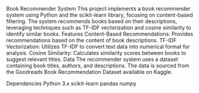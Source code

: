 Book Recommender System
This project implements a book recommender system using Python and the scikit-learn library, focusing on content-based filtering. The system recommends books based on their descriptions, leveraging techniques such as TF-IDF vectorization and cosine similarity to identify similar books.
Features
Content-Based Recommendations: Provides recommendations based on the content of book descriptions.
TF-IDF Vectorization: Utilizes TF-IDF to convert text data into numerical format for analysis.
Cosine Similarity: Calculates similarity scores between books to suggest relevant titles.
Data
The recommender system uses a dataset containing book titles, authors, and descriptions. The data is sourced from the Goodreads Book Recommendation Dataset available on Kaggle.

Dependencies
Python 3.x
scikit-learn
pandas
numpy
